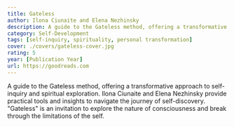 ```yaml
---
title: Gateless
author: Ilona Ciunaite and Elena Nezhinsky
description: A guide to the Gateless method, offering a transformative approach to self-inquiry and spiritual exploration.
category: Self-Development
tags: [self-inquiry, spirituality, personal transformation]
cover: ./covers/gateless-cover.jpg
rating: 5
year: [Publication Year]
url: https://goodreads.com
---
```


A guide to the Gateless method, offering a transformative approach to self-inquiry and spiritual exploration. Ilona Ciunaite and Elena Nezhinsky provide practical tools and insights to navigate the journey of self-discovery. "Gateless" is an invitation to explore the nature of consciousness and break through the limitations of the self.
